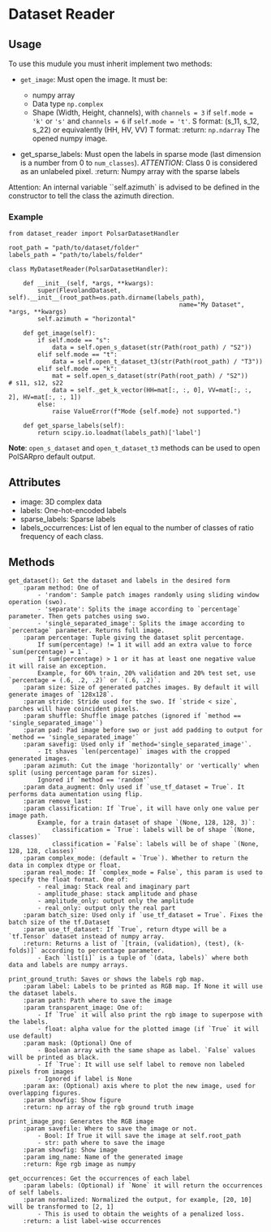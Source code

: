 # Dataset Reader

## Usage

To use this mudule you must inherit implement two methods:

- `get_image`: Must open the image. It must be:
    - numpy array
    - Data type `np.complex`
    - Shape (Width, Height, channels), with `channels = 3` if `self.mode = 'k'` or `'s'`
        and `channels = 6` if `self.mode = 't'`.
        S format: (s_11, s_12, s_22) or equivalently (HH, HV, VV)
        T format:
    :return: `np.ndarray` The opened numpy image.

- get_sparse_labels: Must open the labels in sparse mode (last dimension is a number from 0 to `num_classes`).
    *ATTENTION*: Class 0 is considered as an unlabeled pixel.
    :return: Numpy array with the sparse labels

Attention: An internal variable ``self.azimuth` is advised to be defined in the constructor to tell the class the azimuth direction.

### Example

```
from dataset_reader import PolsarDatasetHandler

root_path = "path/to/dataset/folder"
labels_path = "path/to/labels/folder"

class MyDatasetReader(PolsarDatasetHandler):

    def __init__(self, *args, **kwargs):
        super(FlevolandDataset, self).__init__(root_path=os.path.dirname(labels_path),
                                               name="My Dataset", *args, **kwargs)
        self.azimuth = "horizontal"

    def get_image(self):
        if self.mode == "s":
            data = self.open_s_dataset(str(Path(root_path) / "S2"))
        elif self.mode == "t":
            data = self.open_t_dataset_t3(str(Path(root_path) / "T3"))
        elif self.mode == "k":
            mat = self.open_s_dataset(str(Path(root_path) / "S2"))    # s11, s12, s22
            data = self._get_k_vector(HH=mat[:, :, 0], VV=mat[:, :, 2], HV=mat[:, :, 1])
        else:
            raise ValueError(f"Mode {self.mode} not supported.")

    def get_sparse_labels(self):
        return scipy.io.loadmat(labels_path)['label']
```

**Note**: `open_s_dataset` and `open_t_dataset_t3` methods can be used to open PolSARpro default output.

## Attributes

- image: 3D complex data 
- labels: One-hot-encoded labels
- sparse_labels: Sparse labels
- labels_occurrences: List of len equal to the number of classes of ratio frequency of each class.

## Methods

```
get_dataset(): Get the dataset and labels in the desired form
    :param method: One of
        - 'random': Sample patch images randomly using sliding window operation (swo).
        - 'separate': Splits the image according to `percentage` parameter. Then gets patches using swo.
        - 'single_separated_image': Splits the image according to `percentage` parameter. Returns full image.
    :param percentage: Tuple giving the dataset split percentage.
        If sum(percentage) != 1 it will add an extra value to force `sum(percentage) = 1`.
        If sum(percentage) > 1 or it has at least one negative value it will raise an exception.
        Example, for 60% train, 20% validation and 20% test set, use `percentage = (.6, .2, .2)` or `(.6, .2)`.
    :param size: Size of generated patches images. By default it will generate images of `128x128`.
    :param stride: Stride used for the swo. If `stride < size`, parches will have coincident pixels.
    :param shuffle: Shuffle image patches (ignored if `method == 'single_separated_image'`)
    :param pad: Pad image before swo or just add padding to output for `method == 'single_separated_image'`
    :param savefig: Used only if `method='single_separated_image'`.
        - It shaves `len(percentage)` images with the cropped generated images.
    :param azimuth: Cut the image 'horizontally' or 'vertically' when split (using percentage param for sizes).
        Ignored if `method == 'random'`
    :param data_augment: Only used if `use_tf_dataset = True`. It performs data aumentation using flip.
    :param remove_last:
    :param classification: If `True`, it will have only one value per image path.
        Example, for a train dataset of shape `(None, 128, 128, 3)`:
            classification = `True`: labels will be of shape `(None, classes)`
            classification = `False`: labels will be of shape `(None, 128, 128, classes)`
    :param complex_mode: (default = `True`). Whether to return the data in complex dtype or float.
    :param real_mode: If `complex_mode = False`, this param is used to specify the float format. One of:
        - real_imag: Stack real and imaginary part
        - amplitude_phase: stack amplitude and phase
        - amplitude_only: output only the amplitude
        - real_only: output only the real part
    :param batch_size: Used only if `use_tf_dataset = True`. Fixes the batch size of the tf.Dataset
    :param use_tf_dataset: If `True`, return dtype will be a `tf.Tensor` dataset instead of numpy array.
    :return: Returns a list of `[train, (validation), (test), (k-folds)]` according to percentage parameter.
        - Each `list[i]` is a tuple of `(data, labels)` where both data and labels are numpy arrays.
```
```
print_ground_truth: Saves or shows the labels rgb map.
    :param label: Labels to be printed as RGB map. If None it will use the dataset labels.
    :param path: Path where to save the image
    :param transparent_image: One of:
        - If `True` it will also print the rgb image to superpose with the labels.
        - float: alpha value for the plotted image (if `True` it will use default)
    :param mask: (Optional) One of
        - Boolean array with the same shape as label. `False` values will be printed as black.
        - If `True`: It will use self label to remove non labeled pixels from images
        - Ignored if label is None
    :param ax: (Optional) axis where to plot the new image, used for overlapping figures.
    :param showfig: Show figure
    :return: np array of the rgb ground truth image
```
```
print_image_png: Generates the RGB image
    :param savefile: Where to save the image or not.
        - Bool: If True it will save the image at self.root_path
        - str: path where to save the image
    :param showfig: Show image
    :param img_name: Name of the generated image
    :return: Rge rgb image as numpy
```
```
get_occurrences: Get the occurrences of each label
    :param labels: (Optional) if `None` it will return the occurrences of self labels.
    :param normalized: Normalized the output, for example, [20, 10] will be transformed to [2, 1]
        - This is used to obtain the weights of a penalized loss.
    :return: a list label-wise occurrences
```



